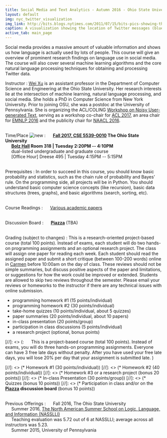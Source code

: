 ```yaml
---
title: Social Media and Text Analytics - Autumn 2016 - Ohio State University
layout: default
img: nyc_twitter_visualization
img_link: http://bits.blogs.nytimes.com/2011/07/15/bits-pics-showing-the-location-of-tweets-and-flickr-photos/
caption: A visualization showing the location of Twitter messages (blue) and Flickr photos (orange) in New York City by Eric Fischer
active_tab: main_page 
---
```



Social media provides a massive amount of valuable information and shows us how language is actually used by lots of people. This course will give an overview of prominent research findings on language use in social media. The course will also cover several machine learning algorithms and the core natural language processing techniques for obtaining and processing Twitter data.


Instructor
: [Wei Xu](http://cocoxu.github.io) is an assistant professor in the Department of Computer Science and Engineering at the Ohio State University. Her research interests lie at the intersection of machine learning, natural language processing, and social media. She holds a PhD in Computer Science from New York University. Prior to joining OSU, she was a postdoc at the University of Pennsylvania. She is organizing the ACL/COLING [Workshop on Noisy User-generated Text](http://noisy-text.github.io/), serving as a workshop co-chair for [ACL 2017](http://acl2017.org/), an area chair for [EMNLP 2016](http://www.emnlp2016.net/) and the publicity chair for [NAACL 2016](http://naacl.org/naacl-hlt-2016/). 


<br>Time/Place ![new](assets/img/new_1.gif) 
: &nbsp;&nbsp;&nbsp;&nbsp; **[Fall 2017, CSE 5539-0010](https://cse.osu.edu/department/courses/course-schedule) The Ohio State University** <br> &nbsp;&nbsp;&nbsp;&nbsp; **[Bolz Hall](https://www.osu.edu/map/google.php?buildingIn=146) Room 318 | Tuesday 2:20PM -- 4:10PM** 
<br> &nbsp;&nbsp;&nbsp;&nbsp; dual-listed undergraduate and graduate course
<br> &nbsp;&nbsp;&nbsp;&nbsp; [Office Hour] Dreese 495 | Tuesday 4:15PM -- 5:15PM

<br>Prerequisites
: In order to succeed in this course, you should know basic probability and statistics, such as the chain rule of probability and Bayes' rule. On the programming side, all projects will be in Python. You should understand basic computer science concepts (like recursion), basic data structures (trees, graphs), and basic algorithms (search, sorting, etc). 

<br>Course Readings
: &nbsp;&nbsp;&nbsp;&nbsp; [Various academic papers](syllabus.html)

<br> Discussion Board
: &nbsp;&nbsp;&nbsp;&nbsp; **[Piazza]()** (TBA)

<br>Grading (subject to changes)
: This is a research-oriented project-based course (total 100 points). Instead of exams, each student will do two hands-on programming assignments and an optional research project. The class will assign one paper for reading each week. Each student should read the assigned paper and submit a short critique (between 100-200 words) online in [Carmen](https://carmen.osu.edu/) before 10:00am on the day of class. These reviews should not be simple summaries, but discuss positive aspects of the paper and limitations, or suggestions for how the work could be improved or extended. Students are allowed to skip two reviews throughout the semester. Please email your reviews or homeworks to the instructor if there are any technical issues with online submission. 

- programming homework #1 (15 points/individual)
- programming homework #2 (30 points/individual) 
- take-home quizzes (10 points/individual, about 5 quizzes) 
- paper summaries (20 points/individual, about 10 papers) 
- in-class presentation (20 points/group) 
- participation in class discussions (5 points/individual)
- a research project (optional, bonus points)
 
[//]: <> (: &nbsp;&nbsp;&nbsp;&nbsp; This is a project-based course (total 100 points). Instead of exams, you will do three hands-on programming assignments. Everyone can have 3 free late days without penalty. After you have used your free late days, you will lose 20% per day that your assignment is submitted late. )

[//]: <> (* Homework #1 (30 points/individual))
[//]: <> (* Homework #2 (40 points/individual))
[//]: <> (* Homework #3  or a research project (bonus 20 points))
[//]: <> (* In-class Presentation (30 points/group))
[//]: <> (* Quizzes (bonus 10 points))
[//]: <> (* Participation in class and/or on the **[Piazza](https://piazza.com/class/ishtc5j4j6h4p9) discussion board** (bonus 10 points))


<br>Previous Offerings
: &nbsp;&nbsp;&nbsp;&nbsp; Fall 2016, The Ohio State University
<br> &nbsp;&nbsp;&nbsp;&nbsp; Summer 2016, [The North American Summer School on Logic, Language, and Information (NASSLLI)](http://nasslli2016.rutgers.edu/about_nasslli.html) 
<br> &nbsp;&nbsp;&nbsp;&nbsp; Teaching evaluation was 5.72 out of 6 at NASSLLI; average across all instructors was 5.23. 
<br> &nbsp;&nbsp;&nbsp;&nbsp; Summer 2015, University of Pennsylvania


